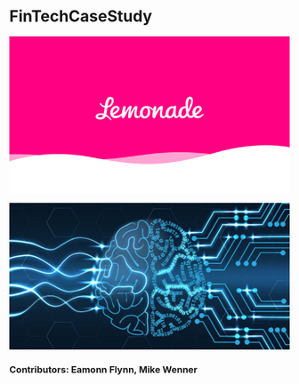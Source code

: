 # FinTechCaseStudy


![Lemonade](Lemonade.png)

![image](csm_deep-learning-vs-machine-learning-t_7e68ee9fc4.jpeg)

### Contributors: Eamonn Flynn, Mike Wenner
